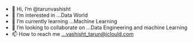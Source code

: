 - 👋 Hi, I’m @tarunvashisht
- 👀 I’m interested in ...Data World
- 🌱 I’m currently learning ...Machine Learning
- 💞️ I’m looking to collaborate on ...Data Engineering and machine Learning
- 📫 How to reach me ...vashisht_tarun@iclould.com    

<!---
tarunvashisht/tarunvashisht is a ✨ special ✨ repository because its `README.md` (this file) appears on your GitHub profile.
You can click the Preview link to take a look at your changes.
--->
